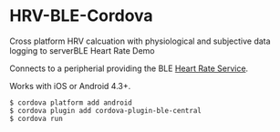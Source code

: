 # HRV-BLE-Cordova

Cross platform HRV calcuation with physiological and subjective data logging to serverBLE Heart Rate Demo

Connects to a peripherial providing the BLE [Heart Rate Service](http://goo.gl/wKH3X7).

Works with iOS or Android 4.3+.

    $ cordova platform add android
    $ cordova plugin add cordova-plugin-ble-central
    $ cordova run
